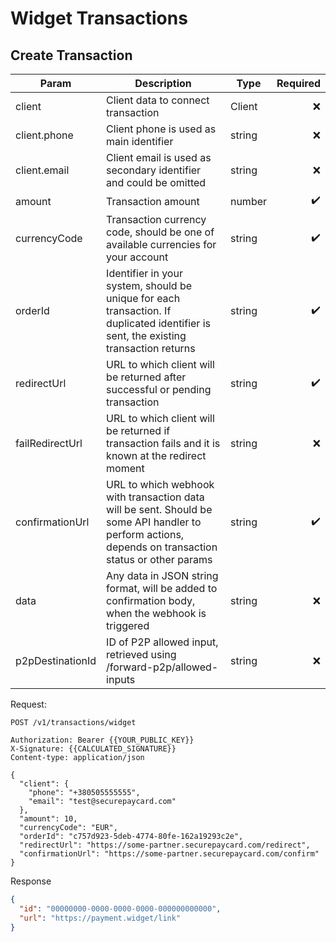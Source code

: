 # Widget Transactions

## Create Transaction

| Param            | Description                                                                                                                                           | Type   | Required |
| ---------------- | ----------------------------------------------------------------------------------------------------------------------------------------------------- | ------ | -------: |
| client           | Client data to connect transaction                                                                                                                    | Client |        ❌ |
| client.phone     | Client phone is used as main identifier                                                                                                               | string |        ❌ |
| client.email     | Client email is used as secondary identifier and could be omitted                                                                                     | string |        ❌ |
| amount           | Transaction amount                                                                                                                                    | number |        ✔️ |
| currencyCode     | Transaction currency code, should be one of available currencies for your account                                                                     | string |        ✔️ |
| orderId          | Identifier in your system, should be unique for each transaction. If duplicated identifier is sent, the existing transaction returns                  | string |        ✔️ |
| redirectUrl      | URL to which client will be returned after successful or pending transaction                                                                          | string |        ✔️ |
| failRedirectUrl  | URL to which client will be returned if transaction fails and it is known at the redirect moment                                                      | string |        ❌ |
| confirmationUrl  | URL to which webhook with transaction data will be sent. Should be some API handler to perform actions, depends on transaction status or other params | string |        ✔️ |
| data             | Any data in JSON string format, will be added to confirmation body, when the webhook is triggered                                                     | string |        ❌ |
| p2pDestinationId | ID of P2P allowed input, retrieved using /forward-p2p/allowed-inputs                                                                                  | string |        ❌ |

Request:

```http
POST /v1/transactions/widget

Authorization: Bearer {{YOUR_PUBLIC_KEY}}
X-Signature: {{CALCULATED_SIGNATURE}}
Content-type: application/json

{
  "client": {
    "phone": "+380505555555",
    "email": "test@securepaycard.com"
  },
  "amount": 10,
  "currencyCode": "EUR",
  "orderId": "c757d923-5deb-4774-80fe-162a19293c2e",
  "redirectUrl": "https://some-partner.securepaycard.com/redirect",
  "confirmationUrl": "https://some-partner.securepaycard.com/confirm"
}
```

Response

```json
{
  "id": "00000000-0000-0000-0000-000000000000",
  "url": "https://payment.widget/link"
}
```

